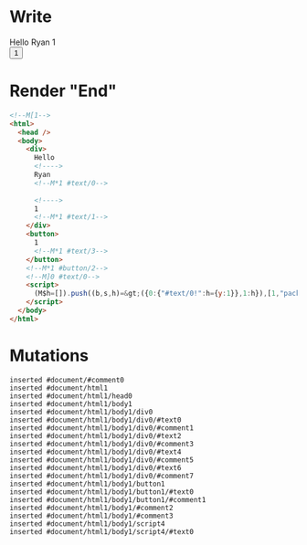 # Write
  <!M[1><div>Hello <!>Ryan<!M*1 #text/0> <!>1<!M*1 #text/1></div><button>1<!M*1 #text/3></button><!M*1 #button/2><!M]0 #text/0><script>(M$h=[]).push((b,s,h)=>({0:{"#text/0!":h={y:1}},1:h}),[1,"packages/translator-tags/src/__tests__/fixtures/define-tag-render/template.marko_1_y",])</script>


# Render "End"
```html
<!--M[1-->
<html>
  <head />
  <body>
    <div>
      Hello 
      <!---->
      Ryan
      <!--M*1 #text/0-->
       
      <!---->
      1
      <!--M*1 #text/1-->
    </div>
    <button>
      1
      <!--M*1 #text/3-->
    </button>
    <!--M*1 #button/2-->
    <!--M]0 #text/0-->
    <script>
      (M$h=[]).push((b,s,h)=&gt;({0:{"#text/0!":h={y:1}},1:h}),[1,"packages/translator-tags/src/__tests__/fixtures/define-tag-render/template.marko_1_y",])
    </script>
  </body>
</html>
```

# Mutations
```
inserted #document/#comment0
inserted #document/html1
inserted #document/html1/head0
inserted #document/html1/body1
inserted #document/html1/body1/div0
inserted #document/html1/body1/div0/#text0
inserted #document/html1/body1/div0/#comment1
inserted #document/html1/body1/div0/#text2
inserted #document/html1/body1/div0/#comment3
inserted #document/html1/body1/div0/#text4
inserted #document/html1/body1/div0/#comment5
inserted #document/html1/body1/div0/#text6
inserted #document/html1/body1/div0/#comment7
inserted #document/html1/body1/button1
inserted #document/html1/body1/button1/#text0
inserted #document/html1/body1/button1/#comment1
inserted #document/html1/body1/#comment2
inserted #document/html1/body1/#comment3
inserted #document/html1/body1/script4
inserted #document/html1/body1/script4/#text0
```